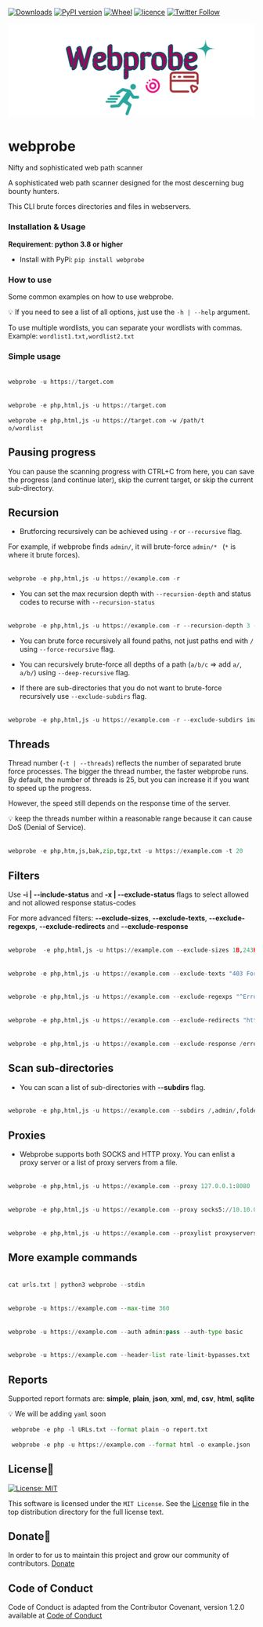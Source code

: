 [![Downloads](https://pepy.tech/badge/webprobe)](https://pepy.tech/project/webprobe)
[![PyPI version](https://badge.fury.io/py/webprobe.svg)](https://badge.fury.io/py/webprobe)
[![Wheel](https://img.shields.io/pypi/wheel/webprobe.svg)](https://pypi.com/project/webprobe)
[![licence](https://img.shields.io/pypi/l/webprobe.svg)](https://opensource.org/licenses/MIT)
[![Twitter Follow](https://img.shields.io/twitter/follow/gerrishon_s.svg?style=social)](https://twitter.com/gerrishon_s)

[![Logo](https://raw.githubusercontent.com/scalabli/webprobe/main/images/webprobe.png)](https://github.com/scalabli/webprobe)

# webprobe
Nifty and sophisticated web path scanner

A sophisticated web path scanner designed for the most descerning bug bounty hunters.


This CLI brute forces directories and files in webservers.


### Installation & Usage
                                                
**Requirement: python 3.8 or higher**

- Install with PyPi: `pip install webprobe`


### How to use

Some common examples on how to use webprobe.

:bulb: If you need to see a list of all options, just use the `-h | --help` argument.

To use multiple wordlists, you can separate your wordlists with commas. Example: `wordlist1.txt,wordlist2.txt`

### Simple usage

```python

webprobe -u https://target.com

```

```python

webprobe -e php,html,js -u https://target.com

```

```
webprobe -e php,html,js -u https://target.com -w /path/t
o/wordlist

```

## Pausing progress

You can pause the scanning progress with CTRL+C  from here, you can save the progress (and continue later), skip the current target, or skip the current sub-directory.

## Recursion
- Brutforcing recursively can be achieved using `-r` or `--recursive` flag.

For example, if webprobe finds `admin/`, it will brute-force `admin/* ` (`*` is where it brute forces).

```python

webprobe -e php,html,js -u https://example.com -r

```

- You can set the max recursion depth with `--recursion-depth` and status codes to recurse with `--recursion-status`

```python

webprobe -e php,html,js -u https://example.com -r --recursion-depth 3 --recursion-status 200-39

```
- You can brute force recursively all found paths, not just paths end with `/` using `--force-recursive` flag.

- You can recursively brute-force all depths of a path (`a/b/c` => add `a/`, `a/b/`) using `--deep-recursive` flag.

- If there are sub-directories that you do not want to brute-force recursively use `--exclude-subdirs` flag.

```python

webprobe -e php,html,js -u https://example.com -r --exclude-subdirs image/,media/,css/

```

## Threads
Thread number (`-t | --threads`) reflects the number of separated brute force processes. The bigger the thread number, the faster webprobe runs. By default, the number of threads is 25, but you can increase it if you want to speed up the progress.

However, the speed still depends on the response time of the server.

:bulb: keep the threads number within a reasonable range because it can cause DoS (Denial of Service).

```python

webprobe -e php,htm,js,bak,zip,tgz,txt -u https://example.com -t 20

```

## Filters
Use **-i | --include-status** and **-x | --exclude-status** flags to select allowed and not allowed response status-codes

For more advanced filters: **--exclude-sizes**, **--exclude-texts**, **--exclude-regexps**, **--exclude-redirects** and **--exclude-response**

```python

webprobe  -e php,html,js -u https://example.com --exclude-sizes 1B,243KB

```                                                      
```python

webprobe -e php,html,js -u https://example.com --exclude-texts "403 Forbidden"

```

```python

webprobe -e php,html,js -u https://example.com --exclude-regexps "^Error$"

```

```python

webprobe -e php,html,js -u https://example.com --exclude-redirects "https://(.*).okta.com/*"

```

```python

webprobe -e php,html,js -u https://example.com --exclude-response /error.html

```

## Scan sub-directories
- You can scan a list of sub-directories with **--subdirs** flag.

```python

webprobe -e php,html,js -u https://example.com --subdirs /,admin/,folder/
```
## Proxies
- Webprobe supports both SOCKS and HTTP proxy. You can enlist a proxy server or a list of proxy servers from a file.

```python

webprobe -e php,html,js -u https://example.com --proxy 127.0.0.1:8080

```

```python

webprobe -e php,html,js -u https://example.com --proxy socks5://10.10.0.1:8080

```

```python

webprobe -e php,html,js -u https://example.com --proxylist proxyservers.txt

```
## More example commands

```python

cat urls.txt | python3 webprobe --stdin

```

```python

webprobe -u https://example.com --max-time 360

```

```python

webprobe -u https://example.com --auth admin:pass --auth-type basic

```

```python

webprobe -u https://example.com --header-list rate-limit-bypasses.txt

```

## Reports
Supported report formats are: **simple**, **plain**, **json**, **xml**, **md**, **csv**,  **html**, **sqlite**

:bulb: We will be adding `yaml` soon

```python
 webprobe -e php -l URLs.txt --format plain -o report.txt
```

```python
 webprobe -e php -u https://example.com --format html -o example.json
```

## License📑

 [![License: MIT](https://img.shields.io/badge/License-MIT-yellow.svg)](https://opensource.org/licenses/MIT)

This software is licensed under the `MIT License`. See the [License](https://github.com/scalabli/webprobe/blob/master/LICENSE) file in the top distribution directory for the full license text.

## Donate🎁
In order to for us to maintain this project and grow our community of contributors.
[Donate](https://ko-fi.com/scalabli)


## Code of Conduct
Code of Conduct is adapted from the Contributor Covenant, version 1.2.0 available at [Code of Conduct](http://contributor-covenant.org/version/1/2/0/)
